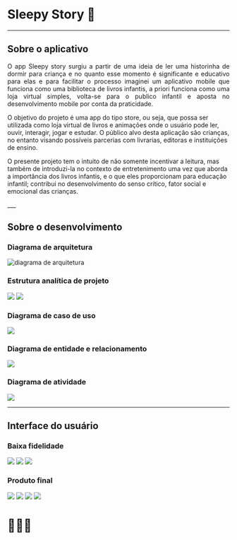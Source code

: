 # Sleepy Story :panda_face:
___
## Sobre o aplicativo
<p style='text-align: justify;'> 
O app Sleepy story surgiu a partir de uma ideia de ler uma historinha de dormir para criança e no quanto esse
momento é significante e educativo para elas e para facilitar o processo imaginei um aplicativo mobile
que funciona como uma biblioteca de livros infantis, a priori funciona como uma loja virtual simples, volta-se
para o publico infantil e aposta no desenvolvimento mobile por conta da praticidade.

O objetivo do projeto é uma app do tipo store, ou seja, que possa ser utilizada como loja virtual de livros e
animações onde o usuário pode ler, ouvir, interagir, jogar e estudar. O público alvo desta aplicação são crianças,
no entanto visando possíveis parcerias com livrarias, editoras e instituições de ensino.

O presente projeto tem o intuito de não somente incentivar a leitura, mas também de introduzi-la no contexto
de entretenimento uma vez que aborda a importância dos livros infantis, e o que eles proporcionam para
educação infantil; contribui no desenvolvimento do senso crítico, fator social e emocional das crianças.
</p>
___

## Sobre o desenvolvimento

### Diagrama de arquitetura

![diagrama de arquitetura](https://github.com/yasminjulia/SleepyStory/blob/master/assets/Diagrama%20de%20arquitetura.png)

### Estrutura analítica de projeto 
![](https://github.com/yasminjulia/SleepyStory/blob/master/assets/EAP-sleepy%20story.png)
![](https://github.com/yasminjulia/SleepyStory/blob/master/assets/Modelo%20cascata.png)
### Diagrama de caso de uso
![](https://github.com/yasminjulia/SleepyStory/blob/master/assets/Diagrama%20de%20caso%20de%20uso.png)
### Diagrama de entidade e relacionamento
![](https://github.com/yasminjulia/SleepyStory/blob/master/assets/diagrama%20entidade-relacionamento.png)
### Diagrama de atividade
![](https://github.com/yasminjulia/SleepyStory/blob/master/assets/Diagrama%20de%20atividade.png)
___
## Interface do usuário
### Baixa fidelidade
![](https://github.com/yasminjulia/SleepyStory/blob/master/assets/1.png)
![](https://github.com/yasminjulia/SleepyStory/blob/master/assets/2.png)
![](https://github.com/yasminjulia/SleepyStory/blob/master/assets/3.png)
### Produto final
![](https://github.com/yasminjulia/SleepyStory/blob/master/assets/img1.png)
![](https://github.com/yasminjulia/SleepyStory/blob/master/assets/img2.png)
![](https://github.com/yasminjulia/SleepyStory/blob/master/assets/img3.png)
![](https://github.com/yasminjulia/SleepyStory/blob/master/assets/img4.png)


# 	:family_woman_woman_girl:

